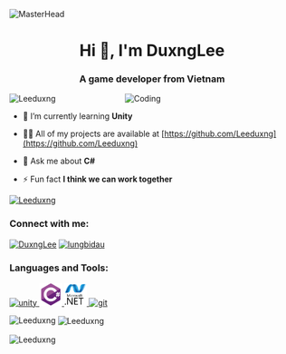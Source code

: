 ![MasterHead](https://thegamingeek.com/wp-content/uploads/2019/02/game-development.jpg)
<h1 align="center">Hi 👋, I'm DuxngLee</h1>
<h3 align="center">A game developer from Vietnam</h3>
<img align="right" alt="Coding" width="300" src="https://cdn.dribbble.com/users/1162077/screenshots/3848914/programmer.gif">

<p align="left"> <img src="https://komarev.com/ghpvc/?username=Leeduxng&label=Profile%20views&color=0e75b6&style=flat" alt="Leeduxng" /> </p>

- 🌱 I’m currently learning **Unity**

- 👨‍💻 All of my projects are available at [https://github.com/Leeduxng](https://github.com/Leeduxng)

- 💬 Ask me about **C#**

- ⚡ Fun fact **I think we can work together**


<p align="left"> <a href="https://github.com/ryo-ma/github-profile-trophy"><img src="https://github-profile-trophy.vercel.app/?username=Leeduxng" alt="Leeduxng" /></a> </p>

<h3 align="left">Connect with me:</h3>
<p align="left">
<a href="https://www.facebook.com/100019064285327" target="blank"><img align="center" src="https://raw.githubusercontent.com/rahuldkjain/github-profile-readme-generator/master/src/images/icons/Social/facebook.svg" alt="DuxngLee" height="30" width="40" /></a>
<a href="https://www.instagram.com/_duxnglee_/" target="blank"><img align="center" src="https://raw.githubusercontent.com/rahuldkjain/github-profile-readme-generator/master/src/images/icons/Social/instagram.svg" alt="lungbidau" height="30" width="40" /></a>

<h3 align="left">Languages and Tools:</h3>
<p align="left"> 
  <a href="https://unity.com/" target="_blank" rel="noreferrer"> <img src="https://www.vectorlogo.zone/logos/unity3d/unity3d-icon.svg" alt="unity" width="40" height="40"/> </a> 
  <a href="https://www.w3schools.com/cs/" target="_blank" rel="noreferrer"> <img src="https://raw.githubusercontent.com/devicons/devicon/master/icons/csharp/csharp-original.svg" alt="csharp" width="40" height="40"/> </a> 
  <a href="https://dotnet.microsoft.com/" target="_blank" rel="noreferrer"> <img src="https://raw.githubusercontent.com/devicons/devicon/master/icons/dot-net/dot-net-original-wordmark.svg" alt="dotnet" width="40" height="40"/> </a>  
  <a href="https://git-scm.com/" target="_blank" rel="noreferrer"> <img src="https://www.vectorlogo.zone/logos/git-scm/git-scm-icon.svg" alt="git" width="40" height="40"/> </a> 
</p>

<p><img align="left" src="https://github-readme-stats.vercel.app/api/top-langs?username=Leeduxng&show_icons=true&locale=en&layout=compact" alt="Leeduxng" /></p>

<p>&nbsp;<img align="center" src="https://github-readme-stats.vercel.app/api?username=Leeduxng&show_icons=true&locale=en" alt="Leeduxng" /></p>

<p><img align="center" src="https://github-readme-streak-stats.herokuapp.com/?user=Leeduxng&" alt="Leeduxng" /></p>
